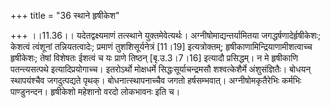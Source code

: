 +++
title = "36 स्थाने हृषीकेश"

+++
।।11.36।। यदेतद्वक्ष्यमाणं तत्स्थाने युक्तमेवेत्यर्थः।
अग्नीषोमाद्यन्तर्यामितया जगद्धर्षणादेर्हृषीकेशः; केशत्वं त्वंशूनां
तन्नियतत्वादेः; प्रमाणं तुशशिसूर्यनेत्रं \[11।19\] इत्यत्रोक्तम्;
हृषीकाणामिन्द्रियाणामीशत्वाच्च हृषीकेशः; तेषां विशेषतः ईशत्वं च यः
प्राणे तिष्ठन् \[बृ.उ.3।7।16\] इत्यादौ प्रसिद्धम्। न मे हृषीकाणि
पतन्त्यसत्पथे इत्यादिप्रयोगाच्च। इतरोऽर्थो मोक्षधर्मे
सिद्धःसूर्याचन्द्रमसौ शश्वत्केशैर्मे अंशुसंज्ञितैः। बोधयन् स्थापयंश्चैव
जगदुत्पद्यते पृथक्। बोधनात्स्थापनाच्चैव जगतो हर्षसम्भवात्।
अग्नीषोमकृतैरेभिः कर्मभिः पाण्डुनन्दन। हृषीकेशो महेशानो वरदो लोकभावनः
इति च।
